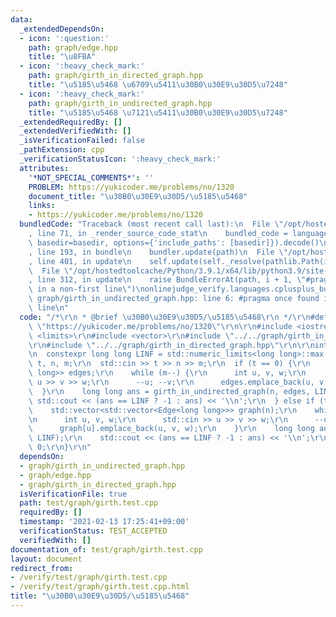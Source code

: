 ```yaml
---
data:
  _extendedDependsOn:
  - icon: ':question:'
    path: graph/edge.hpp
    title: "\u8FBA"
  - icon: ':heavy_check_mark:'
    path: graph/girth_in_directed_graph.hpp
    title: "\u5185\u5468 \u6709\u5411\u30B0\u30E9\u30D5\u7248"
  - icon: ':heavy_check_mark:'
    path: graph/girth_in_undirected_graph.hpp
    title: "\u5185\u5468 \u7121\u5411\u30B0\u30E9\u30D5\u7248"
  _extendedRequiredBy: []
  _extendedVerifiedWith: []
  _isVerificationFailed: false
  _pathExtension: cpp
  _verificationStatusIcon: ':heavy_check_mark:'
  attributes:
    '*NOT_SPECIAL_COMMENTS*': ''
    PROBLEM: https://yukicoder.me/problems/no/1320
    document_title: "\u30B0\u30E9\u30D5/\u5185\u5468"
    links:
    - https://yukicoder.me/problems/no/1320
  bundledCode: "Traceback (most recent call last):\n  File \"/opt/hostedtoolcache/Python/3.9.1/x64/lib/python3.9/site-packages/onlinejudge_verify/documentation/build.py\"\
    , line 71, in _render_source_code_stat\n    bundled_code = language.bundle(stat.path,\
    \ basedir=basedir, options={'include_paths': [basedir]}).decode()\n  File \"/opt/hostedtoolcache/Python/3.9.1/x64/lib/python3.9/site-packages/onlinejudge_verify/languages/cplusplus.py\"\
    , line 193, in bundle\n    bundler.update(path)\n  File \"/opt/hostedtoolcache/Python/3.9.1/x64/lib/python3.9/site-packages/onlinejudge_verify/languages/cplusplus_bundle.py\"\
    , line 401, in update\n    self.update(self._resolve(pathlib.Path(included), included_from=path))\n\
    \  File \"/opt/hostedtoolcache/Python/3.9.1/x64/lib/python3.9/site-packages/onlinejudge_verify/languages/cplusplus_bundle.py\"\
    , line 312, in update\n    raise BundleErrorAt(path, i + 1, \"#pragma once found\
    \ in a non-first line\")\nonlinejudge_verify.languages.cplusplus_bundle.BundleErrorAt:\
    \ graph/girth_in_undirected_graph.hpp: line 6: #pragma once found in a non-first\
    \ line\n"
  code: "/*\r\n * @brief \u30B0\u30E9\u30D5/\u5185\u5468\r\n */\r\n#define PROBLEM\
    \ \"https://yukicoder.me/problems/no/1320\"\r\n\r\n#include <iostream>\r\n#include\
    \ <limits>\r\n#include <vector>\r\n#include \"../../graph/girth_in_undirected_graph.hpp\"\
    \r\n#include \"../../graph/girth_in_directed_graph.hpp\"\r\n\r\nint main() {\r\
    \n  constexpr long long LINF = std::numeric_limits<long long>::max();\r\n  int\
    \ t, n, m;\r\n  std::cin >> t >> n >> m;\r\n  if (t == 0) {\r\n    std::vector<Edge<long\
    \ long>> edges;\r\n    while (m--) {\r\n      int u, v, w;\r\n      std::cin >>\
    \ u >> v >> w;\r\n      --u; --v;\r\n      edges.emplace_back(u, v, w);\r\n  \
    \  }\r\n    long long ans = girth_in_undirected_graph(n, edges, LINF);\r\n   \
    \ std::cout << (ans == LINF ? -1 : ans) << '\\n';\r\n  } else if (t == 1) {\r\n\
    \    std::vector<std::vector<Edge<long long>>> graph(n);\r\n    while (m--) {\r\
    \n      int u, v, w;\r\n      std::cin >> u >> v >> w;\r\n      --u; --v;\r\n\
    \      graph[u].emplace_back(u, v, w);\r\n    }\r\n    long long ans = girth_in_directed_graph(graph,\
    \ LINF);\r\n    std::cout << (ans == LINF ? -1 : ans) << '\\n';\r\n  }\r\n  return\
    \ 0;\r\n}\r\n"
  dependsOn:
  - graph/girth_in_undirected_graph.hpp
  - graph/edge.hpp
  - graph/girth_in_directed_graph.hpp
  isVerificationFile: true
  path: test/graph/girth.test.cpp
  requiredBy: []
  timestamp: '2021-02-13 17:25:41+09:00'
  verificationStatus: TEST_ACCEPTED
  verifiedWith: []
documentation_of: test/graph/girth.test.cpp
layout: document
redirect_from:
- /verify/test/graph/girth.test.cpp
- /verify/test/graph/girth.test.cpp.html
title: "\u30B0\u30E9\u30D5/\u5185\u5468"
---
```

